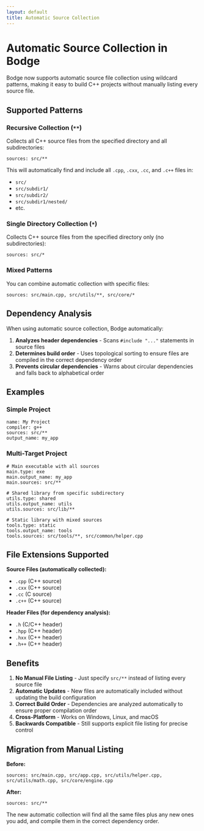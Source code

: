 ```yaml
---
layout: default
title: Automatic Source Collection
---
```


# Automatic Source Collection in Bodge

Bodge now supports automatic source file collection using wildcard patterns, making it easy to build C++ projects without manually listing every source file.

## Supported Patterns

### Recursive Collection (`**`)
Collects all C++ source files from the specified directory and all subdirectories:
```
sources: src/**
```

This will automatically find and include all `.cpp`, `.cxx`, `.cc`, and `.c++` files in:
- `src/`
- `src/subdir1/`
- `src/subdir2/`
- `src/subdir1/nested/`
- etc.

### Single Directory Collection (`*`)
Collects C++ source files from the specified directory only (no subdirectories):
```
sources: src/*
```

### Mixed Patterns
You can combine automatic collection with specific files:
```
sources: src/main.cpp, src/utils/**, src/core/*
```

## Dependency Analysis

When using automatic source collection, Bodge automatically:

1. **Analyzes header dependencies** - Scans `#include "..."` statements in source files
2. **Determines build order** - Uses topological sorting to ensure files are compiled in the correct dependency order
3. **Prevents circular dependencies** - Warns about circular dependencies and falls back to alphabetical order

## Examples

### Simple Project
```bodge
name: My Project
compiler: g++
sources: src/**
output_name: my_app
```

### Multi-Target Project
```bodge
# Main executable with all sources
main.type: exe
main.output_name: my_app
main.sources: src/**

# Shared library from specific subdirectory  
utils.type: shared
utils.output_name: utils
utils.sources: src/lib/**

# Static library with mixed sources
tools.type: static
tools.output_name: tools
tools.sources: src/tools/**, src/common/helper.cpp
```

## File Extensions Supported

**Source Files (automatically collected):**
- `.cpp` (C++ source)
- `.cxx` (C++ source)
- `.cc` (C source)
- `.c++` (C++ source)

**Header Files (for dependency analysis):**
- `.h` (C/C++ header)
- `.hpp` (C++ header)
- `.hxx` (C++ header)
- `.h++` (C++ header)

## Benefits

1. **No Manual File Listing** - Just specify `src/**` instead of listing every source file
2. **Automatic Updates** - New files are automatically included without updating the build configuration
3. **Correct Build Order** - Dependencies are analyzed automatically to ensure proper compilation order
4. **Cross-Platform** - Works on Windows, Linux, and macOS
5. **Backwards Compatible** - Still supports explicit file listing for precise control

## Migration from Manual Listing

**Before:**
```bodge
sources: src/main.cpp, src/app.cpp, src/utils/helper.cpp, src/utils/math.cpp, src/core/engine.cpp
```

**After:**
```bodge
sources: src/**
```

The new automatic collection will find all the same files plus any new ones you add, and compile them in the correct dependency order.